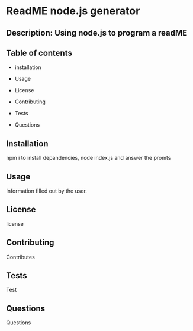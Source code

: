 # ReadME node.js generator 

## Description: Using node.js to program a readME

## Table of contents 

* installation

* Usage

* License 

* Contributing

* Tests 

* Questions


## Installation 
npm i to install depandencies, node index.js and answer the promts

## Usage
Information filled out by the user.

## License
license

## Contributing
Contributes

## Tests
Test

## Questions
Questions


